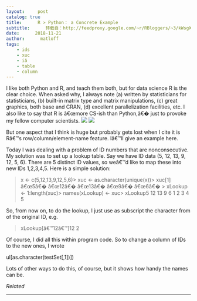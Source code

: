 ```yaml
---
layout:     post
catalog: true
title:      R > Python： a Concrete Example
subtitle:      转载自：http://feedproxy.google.com/~r/RBloggers/~3/kWsgXfwGpUU/
date:      2018-11-21
author:      matloff
tags:
    - ids
    - xuc
    - iâ
    - table
    - column
---
```






I like both Python and R, and teach them both, but for data science R is the clear choice. When asked why, I always note (a) written by statisticians for statisticians, (b) built-in matrix type and matrix manipulations, (c) great graphics, both base and CRAN, (d) excellent parallelization facilities, etc. I also like to say that R is â€œmore CS-ish than Python,â€� just to provoke my fellow computer scientists. ![](https://i0.wp.com/s0.wp.com/wp-content/mu-plugins/wpcom-smileys/twemoji/2/72x72/1f642.png?w=456&ssl=1)
![](https://i0.wp.com/s0.wp.com/wp-content/mu-plugins/wpcom-smileys/twemoji/2/72x72/1f642.png?w=456&ssl=1)
 

But one aspect that I think is huge but probably gets lost when I cite it is Râ€™s row/column/element-name feature. Iâ€™ll give an example here.

Today I was dealing with a problem of ID numbers that are nonconsecutive. My solution was to set up a lookup table. Say we have ID data (5, 12, 13, 9, 12, 5, 6). There are 5 distinct ID values, so weâ€™d like to map these into new IDs 1,2,3,4,5. Here is a simple solution:

 

> 
> x <- c(5,12,13,9,12,5,6)> xuc <- as.character(unique(x))> xuc[1] â€œ5â€� â€œ12â€� â€œ13â€� â€œ9â€� â€œ6â€� > xLookup <- 1:length(xuc)> names(xLookup) <- xuc> xLookup5 12 13 9 6 1 2 3 4 5


So, from now on, to do the lookup, I just use as subscript the character from of the original ID, e.g.

> 
> xLookup[â€™12â€™]12 2


Of course, I did all this within program code. So to change a column of IDs to the new ones, I wrote

> 
 ul[as.character(testSet[,1])])


Lots of other ways to do this, of course, but it shows how handy the names can be.


*Related*








---
